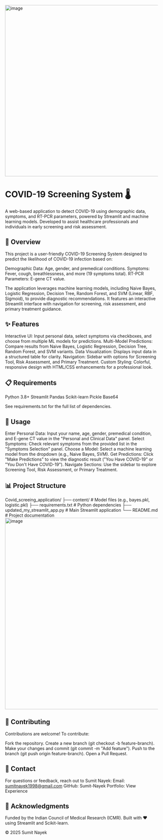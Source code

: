 <img width="1243" height="563" alt="image" src="https://github.com/user-attachments/assets/cf68fd4b-d165-4b14-b317-ba72253d3560" />

# COVID-19 Screening System 🌡️

A web-based application to detect COVID-19 using demographic data, symptoms, and RT-PCR parameters, powered by Streamlit and machine learning models. Developed to assist healthcare professionals and individuals in early screening and risk assessment.
## 📖 Overview
This project is a user-friendly COVID-19 Screening System designed to predict the likelihood of COVID-19 infection based on:

Demographic Data: Age, gender, and premedical conditions.
Symptoms: Fever, cough, breathlessness, and more (19 symptoms total).
RT-PCR Parameters: E-gene CT value.

The application leverages machine learning models, including Naive Bayes, Logistic Regression, Decision Tree, Random Forest, and SVM (Linear, RBF, Sigmoid), to provide diagnostic recommendations. It features an interactive Streamlit interface with navigation for screening, risk assessment, and primary treatment guidance.
## ✨ Features

Interactive UI: Input personal data, select symptoms via checkboxes, and choose from multiple ML models for predictions.
Multi-Model Predictions: Compare results from Naive Bayes, Logistic Regression, Decision Tree, Random Forest, and SVM variants.
Data Visualization: Displays input data in a structured table for clarity.
Navigation: Sidebar with options for Screening Tool, Risk Assessment, and Primary Treatment.
Custom Styling: Colorful, responsive design with HTML/CSS enhancements for a professional look.

## 📋 Requirements

Python 3.8+
Streamlit
Pandas
Scikit-learn
Pickle
Base64

See requirements.txt for the full list of dependencies.
## 🚀 Usage

Enter Personal Data: Input your name, age, gender, premedical condition, and E-gene CT value in the "Personal and Clinical Data" panel.
Select Symptoms: Check relevant symptoms from the provided list in the "Symptoms Selection" panel.
Choose a Model: Select a machine learning model from the dropdown (e.g., Naive Bayes, SVM).
Get Predictions: Click "Make Predictions" to view the diagnostic result ("You Have COVID-19" or "You Don't Have COVID-19").
Navigate Sections: Use the sidebar to explore Screening Tool, Risk Assessment, or Primary Treatment.

## 📊 Project Structure
Covid_screeing_application/
├── content/              # Model files (e.g., bayes.pkl, logistic.pkl)
├── requirements.txt      # Python dependencies
├── updated_my_streamlit_app.py  # Main Streamlit application
└── README.md             # Project documentation
<img width="1136" height="629" alt="image" src="https://github.com/user-attachments/assets/e8f1ffd1-07e5-4e73-9334-e51c5cb9b786" />

## 🤝 Contributing
Contributions are welcome! To contribute:

Fork the repository.
Create a new branch (git checkout -b feature-branch).
Make your changes and commit (git commit -m "Add feature").
Push to the branch (git push origin feature-branch).
Open a Pull Request.

## 📧 Contact
For questions or feedback, reach out to Sumit Nayek:
Email: sumitnayek1998@gmail.com
GitHub: Sumit-Nayek
Portfolio: View Experience

## 🙏 Acknowledgments

Funded by the Indian Council of Medical Research (ICMR).
Built with ❤️ using Streamlit and Scikit-learn.


© 2025 Sumit Nayek
